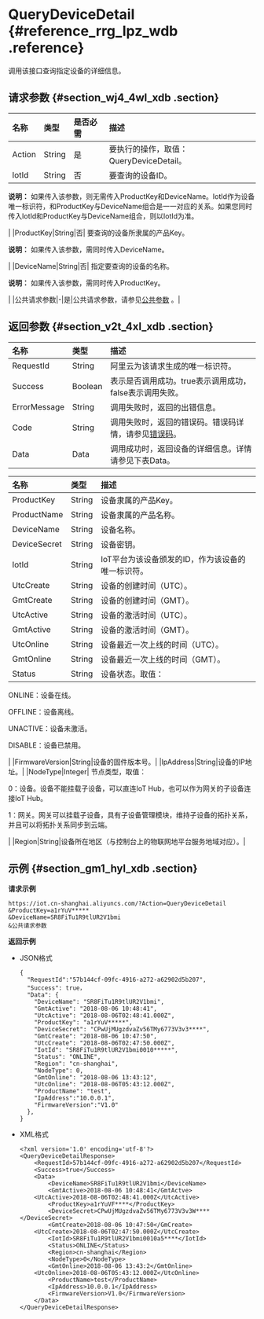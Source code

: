 # QueryDeviceDetail {#reference_rrg_lpz_wdb .reference}

调用该接口查询指定设备的详细信息。

## 请求参数 {#section_wj4_4wl_xdb .section}

|名称|类型|是否必需|描述|
|:-|:-|:---|:-|
|Action|String|是|要执行的操作，取值：QueryDeviceDetail。|
|IotId|String|否| 要查询的设备ID。

 **说明：** 如果传入该参数，则无需传入ProductKey和DeviceName。IotId作为设备唯一标识符，和ProductKey与DeviceName组合是一一对应的关系。如果您同时传入IotId和ProductKey与DeviceName组合，则以IotId为准。

 |
|ProductKey|String|否| 要查询的设备所隶属的产品Key。

 **说明：** 如果传入该参数，需同时传入DeviceName。

 |
|DeviceName|String|否| 指定要查询的设备的名称。

 **说明：** 如果传入该参数，需同时传入ProductKey。

 |
|公共请求参数|-|是|公共请求参数，请参见[公共参数](intl.zh-CN/云端开发指南/云端API参考/公共参数.md#) 。|

## 返回参数 {#section_v2t_4xl_xdb .section}

|名称|类型|描述|
|:-|:-|:-|
|RequestId|String|阿里云为该请求生成的唯一标识符。|
|Success|Boolean|表示是否调用成功。true表示调用成功，false表示调用失败。|
|ErrorMessage|String|调用失败时，返回的出错信息。|
|Code|String|调用失败时，返回的错误码。错误码详情，请参见[错误码](intl.zh-CN/云端开发指南/云端API参考/错误码.md#)。|
|Data|Data|调用成功时，返回设备的详细信息。详情请参见下表Data。|

|名称|类型|描述|
|:-|:-|:-|
|ProductKey|String|设备隶属的产品Key。|
|ProductName|String|设备隶属的产品名称。|
|DeviceName|String|设备名称。|
|DeviceSecret|String|设备密钥。|
|IotId|String|IoT平台为该设备颁发的ID，作为该设备的唯一标识符。|
|UtcCreate|String|​设备的创建时间（UTC）。|
|GmtCreate|String|设备的创建时间（GMT）。|
|UtcActive|String|​​设备的激活时间（UTC）。|
|GmtActive|String|设备的激活时间（GMT）。|
|UtcOnline|String|​​设备最近一次上线的时间（UTC）。|
|GmtOnline|String|设备最近一次上线的时间（GMT）。|
|Status|String| 设备状态。取值：

 ONLINE：设备在线。

 OFFLINE：设备离线。

 UNACTIVE：设备未激活。

 DISABLE：设备已禁用。

 |
|FirmwareVersion|String|设备的固件版本号。|
|IpAddress|String|设备的IP地址。|
|NodeType|Integer| 节点类型，取值：

 0：设备。设备不能挂载子设备，可以直连IoT Hub，也可以作为网关的子设备连接IoT Hub。

 1：网关。网关可以挂载子设备，具有子设备管理模块，维持子设备的拓扑关系，并且可以将拓扑关系同步到云端。

 |
|Region|String|设备所在地区（与控制台上的物联网地平台服务地域对应）。|

## 示例 {#section_gm1_hyl_xdb .section}

**请求示例**

```
https://iot.cn-shanghai.aliyuncs.com/?Action=QueryDeviceDetail
&ProductKey=a1rYuV*****
&DeviceName=SR8FiTu1R9tlUR2V1bmi
&公共请求参数
```

**返回示例**

-   JSON格式

    ```
    {
      "RequestId":"57b144cf-09fc-4916-a272-a62902d5b207",
      "Success": true，
      "Data": {
        "DeviceName": "SR8FiTu1R9tlUR2V1bmi",
        "GmtActive": "2018-08-06 10:48:41",
        "UtcActive": "2018-08-06T02:48:41.000Z",
        "ProductKey": "a1rYuV*****",
        "DeviceSecret": "CPwUjMUgzdvaZv56TMy6773V3v3****",
        "GmtCreate": "2018-08-06 10:47:50",
        "UtcCreate": "2018-08-06T02:47:50.000Z",
        "IotId": "SR8FiTu1R9tlUR2V1bmi0010*****",
        "Status": "ONLINE",
        "Region": "cn-shanghai",
        "NodeType": 0,
        "GmtOnline": "2018-08-06 13:43:12",
        "UtcOnline": "2018-08-06T05:43:12.000Z",
        "ProductName": "test",
        "IpAddress":"10.0.0.1",
        "FirmwareVersion":"V1.0"
      },
    }
    ```

-   XML格式

    ```
    <?xml version='1.0' encoding='utf-8'?>
    <QueryDeviceDetailResponse>
        <RequestId>57b144cf-09fc-4916-a272-a62902d5b207</RequestId>
        <Success>true</Success>
        <Data>
            <DeviceName>SR8FiTu1R9tlUR2V1bmi</DeviceName>
            <GmtActive>2018-08-06 10:48:41</GmtActve>
    	<UtcActive>2018-08-06T02:48:41.000Z</UtcActive>
            <ProductKey>a1rYuVF****</ProductKey>
            <DeviceSecret>CPwUjMUgzdvaZv56TMy6773V3v3W****</DeviceSecret>
            <GmtCreate>2018-08-06 10:47:50</GmCreate>
    	<UtcCreate>2018-08-06T02:47:50.000Z</UtcCreate>
            <IotId>SR8FiTu1R9tlUR2V1bmi0010a5****</IotId>
            <Status>ONLINE</Status>
            <Region>cn-shanghai</Region>
            <NodeType>0</NodeType>
            <GmtOnline>2018-08-06 13:43:2</GmtOnline>
    	<UtcOnline>2018-08-06T05:43:12.000Z</UtcOnline>
            <ProductName>test</ProductName>
            <IpAddress>10.0.0.1</IpAddress>        
            <FirmwareVersion>V1.0</FirmwareVersion>
        </Data>
    </QueryDeviceDetailResponse>
    ```


